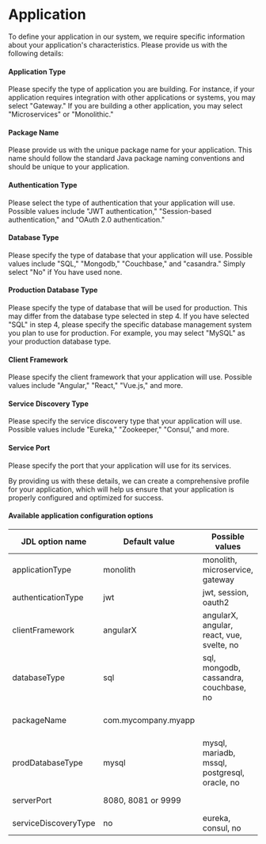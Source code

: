 # Application

To define your application in our system, we require specific information about your application's characteristics. Please provide us with the following details:

#### Application Type
Please specify the type of application you are building. For instance, if your application requires integration with other applications or systems, you may select "Gateway." If you are building a other application, you may select "Microservices" or "Monolithic."

#### Package Name
Please provide us with the unique package name for your application. This name should follow the standard Java package naming conventions and should be unique to your application.

#### Authentication Type 
Please select the type of authentication that your application will use. Possible values include "JWT authentication," "Session-based authentication," and "OAuth 2.0 authentication." 

#### Database Type
Please specify the type of database that your application will use. Possible values include "SQL," "Mongodb," "Couchbase," and "casandra." Simply select "No" if You have used none.
#### Production Database Type
Please specify the type of database that will be used for production. This may differ from the database type selected in step 4. If you have selected "SQL" in step 4, please specify the specific database management system you plan to use for production. For example, you may select "MySQL" as your production database type.

#### Client Framework
Please specify the client framework that your application will use. Possible values include "Angular," "React," "Vue.js," and more.

#### Service Discovery Type
Please specify the service discovery type that your application will use. Possible values include "Eureka," "Zookeeper," "Consul," and more.

#### Service Port
Please specify the port that your application will use for its services.

By providing us with these details, we can create a comprehensive profile for your application, which will help us ensure that your application is properly configured and optimized for success.

#### Available application configuration options

| JDL option name | Default value | Possible values | Comment |
| --- | --- | --- | --- |
| applicationType | monolith | monolith, microservice, gateway |  |
| authenticationType | jwt | jwt, session, oauth2 | jwt |
| clientFramework | angularX | angularX, angular, react, vue, svelte, no |  |
| databaseType | sql | sql, mongodb, cassandra, couchbase, no |  |
| packageName | com.mycompany.myapp |  | Sets the packageFolder option |
| prodDatabaseType | mysql | mysql, mariadb, mssql, postgresql, oracle, no |  |
| serverPort | 8080, 8081 or 9999 |  | Depends on the app type |
| serviceDiscoveryType | no | eureka, consul, no |  |
